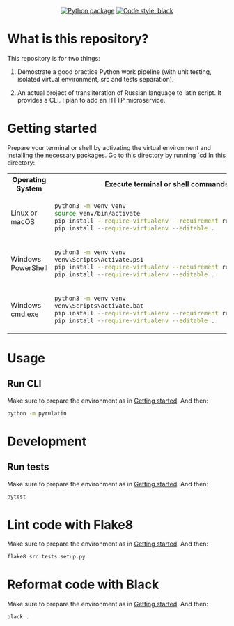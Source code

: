 <p align="center">
<a href="https://github.com/axxeny/pyrulatin/actions/workflows/python-package.yml"><img alt="Python package" src="https://github.com/axxeny/pyrulatin/actions/workflows/python-package.yml/badge.svg"></a>
<a href="https://github.com/psf/black"><img alt="Code style: black" src="https://img.shields.io/badge/code%20style-black-000000.svg"></a>
</p>

# What is this repository?

This repository is for two things:

1. Demostrate a good practice Python work pipeline (with unit testing, isolated virtual environment, src and tests separation).

2. An actual project of transliteration of Russian language to latin script. It provides a CLI. I plan to add an HTTP microservice.

# Getting started

Prepare your terminal or shell by activating the virtual environment and installing the necessary packages. Go to this directory by running `cd In this directory:

<table>
    <tr>
        <th>Operating System</th>
        <th>Execute terminal or shell commands</th>
    </tr>

<tr><td>Linux or macOS</td><td>

```bash
python3 -m venv venv
source venv/bin/activate
pip install --require-virtualenv --requirement requirements.txt
pip install --require-virtualenv --editable .
```

</td></tr>

<tr><td>Windows PowerShell</td><td>

```bash
python3 -m venv venv
venv\Scripts\Activate.ps1
pip install --require-virtualenv --requirement requirements.txt
pip install --require-virtualenv --editable .
```

</td></tr>

<tr><td>Windows cmd.exe</td><td>

```bash
python3 -m venv venv
venv\Scripts\activate.bat
pip install --require-virtualenv --requirement requirements.txt
pip install --require-virtualenv --editable .
```

</td></tr>

</table>

# Usage

## Run CLI

Make sure to prepare the environment as in [Getting started](#getting-started). And then:

```bash
python -m pyrulatin
```

# Development

## Run tests

Make sure to prepare the environment as in [Getting started](#getting-started). And then:

```bash
pytest
```

# Lint code with Flake8

Make sure to prepare the environment as in [Getting started](#getting-started). And then:

```bash
flake8 src tests setup.py
```

# Reformat code with Black

Make sure to prepare the environment as in [Getting started](#getting-started). And then:

```bash
black .
```
